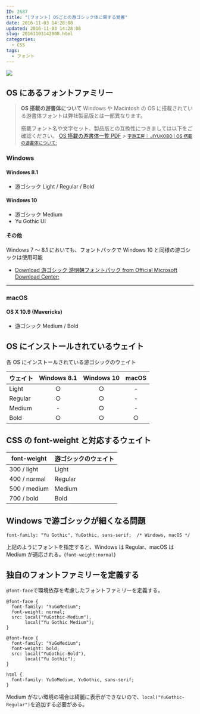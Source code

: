 ```yaml
---
ID: 2687
title: "[フォント] OSごとの游ゴシック体に関する覚書"
date: 2016-11-03 14:28:08
updated: 2016-11-03 14:28:08
slug: 20161103142808.html
categories:
  - CSS
tags:
  - フォント
---
```


![](https://i.imgur.com/jkDDNE4m.gif)

<!--more-->

## OS にあるフォントファミリー

> **OS 搭載の游書体について**
> Windows や Macintosh の OS に搭載されている游書体フォントは弊社製品版とは一部異なります。
>
> 搭載フォント名や文字セット、製品版との互換性につきましては以下をご確認ください。
> <a href="http://www.jiyu-kobo.co.jp/wp@test/wp-content/uploads/2016/10/compatibility_1610.pdf" target="_blank">OS 搭載の游書体一覧 PDF</a> > <small>[字游工房｜ JIYUKOBO | OS 搭載の游書体について:](http://www.jiyu-kobo.co.jp/os-installed-y/)</small>

### Windows

#### Windows 8.1

- 游ゴシック Light / Regular / Bold

#### Windows 10

- 游ゴシック Medium
- Yu Gothic UI

#### その他

Windows 7 ～ 8.1 においても、フォントパックで Windows 10 と同様の游ゴシックは使用可能

- [Download 游ゴシック 游明朝フォントパック from Official Microsoft Download Center:](https://www.microsoft.com/ja-jp/download/details.aspx?id=49116)

---

### macOS

#### OS X 10.9 (Mavericks)

- 游ゴシック Medium / Bold

## OS にインストールされているウェイト

各 OS にインストールされている游ゴシックのウェイト

| ウェイト | Windows 8.1 | Windows 10 | macOS |
| -------- | :---------: | :--------: | :---: |
| Light    |      ○      |     ○      |   -   |
| Regular  |      ○      |     ○      |   -   |
| Medium   |      -      |     ○      |   -   |
| Bold     |      ○      |     ○      |   ○   |

## CSS の font-weight と対応するウェイト

| font-weight  | 游ゴシックのウェイト |
| ------------ | -------------------- |
| 300 / light  | Light                |
| 400 / normal | Regular              |
| 500 / medium | Medium               |
| 700 / bold   | Bold                 |

## Windows で游ゴシックが細くなる問題

```language-css
font-family: "Yu Gothic", YuGothic, sans-serif;  /* Windows, macOS */
```

上記のようにフォントを指定すると、Windows は Regular、macOS は Medium が適応される。(`font-weight:normal`)

## 独自のフォントファミリーを定義する

`@font-face`で環境依存を考慮したフォントファミリーを定義する。

```language-css
@font-face {
  font-family: "YuGoMedium";
  font-weight: normal;
  src: local("YuGothic-Medium"),
       local("Yu Gothic Medium");
}

@font-face {
  font-family: "YuGoMedium";
  font-weight: bold;
  src: local("YuGothic-Bold"),
       local("Yu Gothic");
}

html {
  font-family: YuGoMedium, YuGothic, sans-serif;
}
```

Medium がない環境の場合は綺麗に表示ができないので、`local("YuGothic-Regular")`を追加する必要がある。
